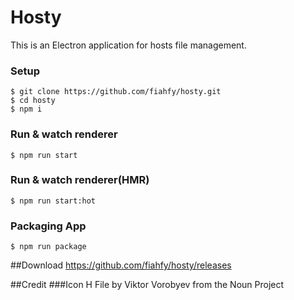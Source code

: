 # Hosty

This is an Electron application for hosts file management.

### Setup
```
$ git clone https://github.com/fiahfy/hosty.git
$ cd hosty
$ npm i
```

### Run & watch renderer
```
$ npm run start
```

### Run & watch renderer(HMR)
```
$ npm run start:hot
```

### Packaging App
```
$ npm run package
```

##Download
https://github.com/fiahfy/hosty/releases

##Credit
###Icon
H File by Viktor Vorobyev from the Noun Project
